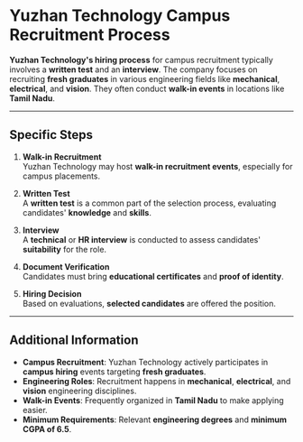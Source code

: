 # Yuzhan Technology Campus Recruitment Process

**Yuzhan Technology's hiring process** for campus recruitment typically involves a **written test** and an **interview**. The company focuses on recruiting **fresh graduates** in various engineering fields like **mechanical**, **electrical**, and **vision**. They often conduct **walk-in events** in locations like **Tamil Nadu**.

---

## **Specific Steps**

1. **Walk-in Recruitment**  
   Yuzhan Technology may host **walk-in recruitment events**, especially for campus placements.

2. **Written Test**  
   A **written test** is a common part of the selection process, evaluating candidates' **knowledge** and **skills**.

3. **Interview**  
   A **technical** or **HR interview** is conducted to assess candidates' **suitability** for the role.

4. **Document Verification**  
   Candidates must bring **educational certificates** and **proof of identity**.

5. **Hiring Decision**  
   Based on evaluations, **selected candidates** are offered the position.

---

## **Additional Information**

- **Campus Recruitment**: Yuzhan Technology actively participates in **campus hiring** events targeting **fresh graduates**.  
- **Engineering Roles**: Recruitment happens in **mechanical**, **electrical**, and **vision** engineering disciplines.  
- **Walk-in Events**: Frequently organized in **Tamil Nadu** to make applying easier.  
- **Minimum Requirements**: Relevant **engineering degrees** and **minimum CGPA of 6.5**.
